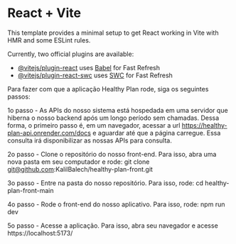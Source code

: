 # React + Vite

This template provides a minimal setup to get React working in Vite with HMR and some ESLint rules.

Currently, two official plugins are available:

- [@vitejs/plugin-react](https://github.com/vitejs/vite-plugin-react/blob/main/packages/plugin-react/README.md) uses [Babel](https://babeljs.io/) for Fast Refresh
- [@vitejs/plugin-react-swc](https://github.com/vitejs/vite-plugin-react-swc) uses [SWC](https://swc.rs/) for Fast Refresh

Para fazer com que a aplicação Healthy Plan rode, siga os seguintes passos:

1o passo - As APIs do nosso sistema está hospedada em uma servidor que hiberna o nosso backend após um longo período sem chamadas. Dessa forma, o primeiro passo é, em um navegador, acessar a url https://healthy-plan-api.onrender.com/docs e aguardar até que a página carregue. Essa consulta irá disponibilizar as nossas APIs para consulta.

2o passo - Clone o repositório do nosso front-end. Para isso, abra uma nova pasta em seu computador e rode: git clone git@github.com:KalilBalech/healthy-plan-front.git

3o passo - Entre na pasta do nosso repositório. Para isso, rode: cd healthy-plan-front-main

4o passo - Rode o front-end do nosso aplicativo. Para isso, rode: npm run dev

5o passo - Acesse a aplicação. Para isso, abra seu navegador e acesse https://localhost:5173/